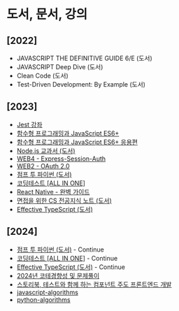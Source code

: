 # 도서, 문서, 강의

## [2022]

- JAVASCRIPT THE DEFINITIVE GUIDE 6/E (도서)
- JAVASCRIPT Deep Dive (도서)
- Clean Code (도서)
- Test-Driven Development: By Example (도서)

## [2023]

- [Jest 강좌](Jest%20강좌)
- [함수형 프로그래밍과 JavaScript ES6+](함수형%20프로그래밍과%20JavaScript%20ES6+/README.md)
- [함수형 프로그래밍과 JavaScript ES6+ 응용편](함수형%20프로그래밍과%20JavaScript%20ES6+%20응용편/README.md)
- [Node.js 교과서 (도서)](Node.js%20교과서/README.md)
- [WEB4 - Express-Session-Auth]()
- [WEB2 - OAuth 2.0](WEB2%20%2D%20OAuth%202.0)
- [점프 투 파이썬 (도서)](점프%20투%20파이썬/README.md)
- [코딩테스트 [ALL IN ONE]](코딩테스트%20[ALL%20IN%20ONE]/README.md)
- [React Native - 완벽 가이드](React%20Native%20%2D%20완벽%20가이드/README.md)
- [면접을 위한 CS 전공지식 노트 (도서)](면접을%20위한%20CS%20전공지식%20노트/README.md)
- [Effective TypeScript (도서)](Effective%20TypeScript/README.md)

## [2024]

- [점프 투 파이썬 (도서)](점프%20투%20파이썬/README.md) - Continue
- [코딩테스트 [ALL IN ONE]](코딩테스트%20[ALL%20IN%20ONE]/README.md) - Continue
- [Effective TypeScript (도서)](Effective%20TypeScript/README.md) - Continue
- [2024년 코테경향성 및 문제풀이](2024년%20코테경향성%20및%20문제풀이/README.md)
- [스토리북, 테스트와 함께 하는 컴포넌트 주도 프론트엔드 개발](스토리북,%20테스트와%20함께%20하는%20컴포넌트%20주도%20프론트엔드%20개발/README.md)
- [javascript-algorithms](javascript%2Dalgorithms.README.md)
- [python-algorithms](python%2Dalgorithms.README.md)

